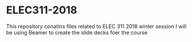 # ELEC311-2018
This repository conatins files related to ELEC 311 2018 winter session
I will be using Beamer to create the slide decks foer the course
